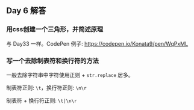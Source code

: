 ## Day 6 解答

### 用css创建一个三角形，并简述原理
与 Day33 一样。CodePen 例子: https://codepen.io/Konata9/pen/WqPxML

### 写一个去除制表符和换行符的方法

一般去除字符串中字符使用正则 + `str.replace` 居多。

制表符正则: `\t`，换行符正则: `\n\r`

制表符 + 换行符正则: `\t|\n\r`